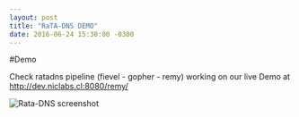 ```yaml
---
layout: post
title: "RaTA-DNS DEMO"
date: 2016-06-24 15:30:00 -0300
---
```


#Demo

Check ratadns pipeline (fievel - gopher - remy) working on our live Demo
at http://dev.niclabs.cl:8080/remy/

![Rata-DNS screenshot]({{site.baseurl}}/images/ratadns.png)
